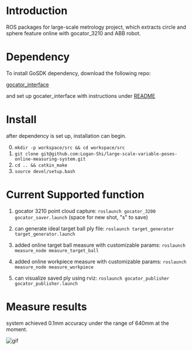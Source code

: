 # Introduction

ROS packages for large-scale metrology project, which extracts circle and sphere feature online with gocator_3210 and ABB robot. 

# Dependency

To install GoSDK dependency, download the following repo: 

[gocator_interface](https://github.com/Logan-Shi/gocator_interface)

and set up gocater_interface with instructions under [README](https://github.com/Logan-Shi/gocator_interface/blob/master/README.md)

# Install

after dependency is set up, installation can begin.

0. ```mkdir -p workspace/src && cd workspace/src```
1. ```git clone git@github.com:Logan-Shi/large-scale-variable-poses-online-measuring-system.git```
2. ```cd .. && catkin_make```
3. ```source devel/setup.bash```

# Current Supported function

1. gocator 3210 point cloud capture: ```roslaunch gocator_3200 gocator_saver.launch``` (space for new shot, "s" to save)

2. can generate ideal target ball ply file: ```roslaunch target_generator target_generator.launch```

3. added online target ball measure with customizable params: ```roslaunch measure_node measure_target_ball```

4. added online workpiece measure with customizable params: ```roslaunch measure_node measure_workpiece```

5. can visualize saved ply using rviz: ```roslaunch gocator_publisher gocator_publisher.launch```

# Measure results

system achieved 0.1mm accuracy under the range of 640mm at the moment. 

![gif](measure.gif)
